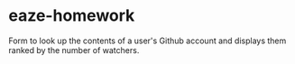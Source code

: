 # eaze-homework

Form to look up the contents of a user's Github account and displays them ranked by the number of watchers.
